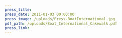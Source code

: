 ```yaml
---
press_title:
press_date: 2011-01-03 00:00:00
press_image: /uploads/Press-BoatInternational.jpg
pdf_path: /uploads/Boat_International_Cakewalk.pdf
press_link:
---
```

